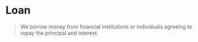 # Loan

> We borrow money from financial institutions or individuals agreeing to repay the principal and interest.
